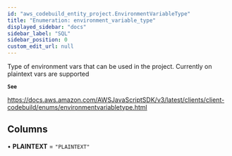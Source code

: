 ```yaml
---
id: "aws_codebuild_entity_project.EnvironmentVariableType"
title: "Enumeration: environment_variable_type"
displayed_sidebar: "docs"
sidebar_label: "SQL"
sidebar_position: 0
custom_edit_url: null
---
```


Type of environment vars that can be used in the project. Currently on plaintext vars are supported

**`See`**

https://docs.aws.amazon.com/AWSJavaScriptSDK/v3/latest/clients/client-codebuild/enums/environmentvariabletype.html

## Columns

• **PLAINTEXT** = ``"PLAINTEXT"``
